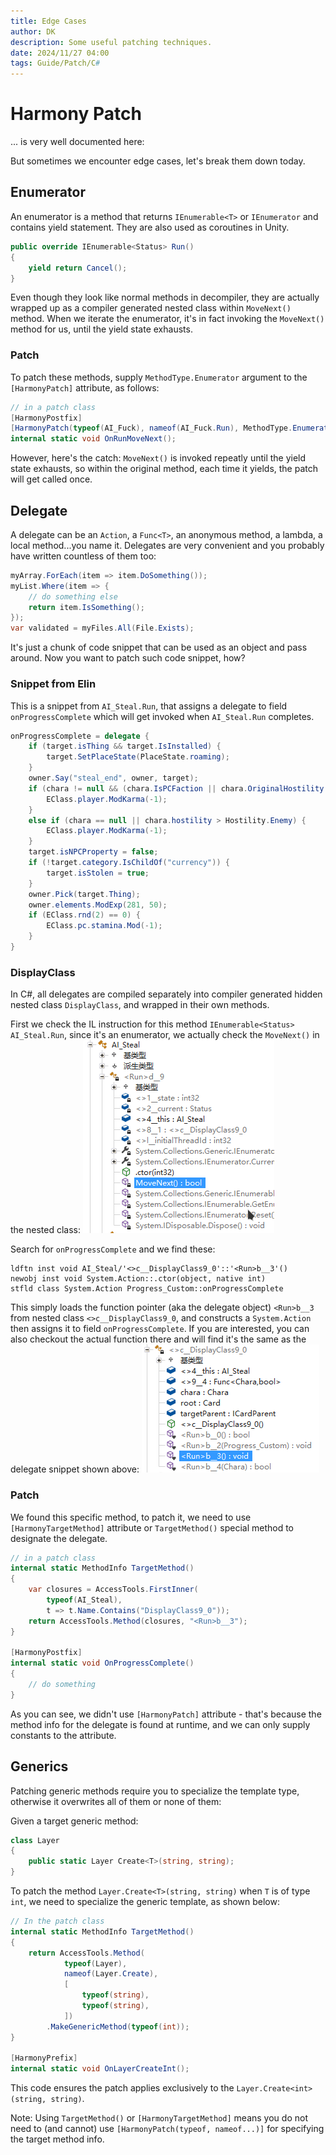 ```yaml
---
title: Edge Cases
author: DK
description: Some useful patching techniques.
date: 2024/11/27 04:00
tags: Guide/Patch/C#
---
```


# Harmony Patch

... is very well documented here:

<LinkCard t="Harmony Patching" u="https://harmony.pardeike.net/articles/patching.html"/>

But sometimes we encounter edge cases, let's break them down today.

## Enumerator

An enumerator is a method that returns `IEnumerable<T>` or `IEnumerator` and contains yield statement. They are also used as coroutines in Unity.
```cs
public override IEnumerable<Status> Run()
{
    yield return Cancel();
}
```

Even though they look like normal methods in decompiler, they are actually wrapped up as a compiler generated nested class within `MoveNext()` method. When we iterate the enumerator, it's in fact invoking the `MoveNext()` method for us, until the yield state exhausts. 

### Patch

To patch these methods, supply `MethodType.Enumerator` argument to the `[HarmonyPatch]` attribute, as follows:
```cs
// in a patch class
[HarmonyPostfix]
[HarmonyPatch(typeof(AI_Fuck), nameof(AI_Fuck.Run), MethodType.Enumerator)]
internal static void OnRunMoveNext();
```

However, here's the catch: `MoveNext()` is invoked repeatly until the yield state exhausts, so within the original method, each time it yields, the patch will get called once. 

## Delegate

A delegate can be an `Action`, a `Func<T>`, an anonymous method, a lambda, a local method...you name it. Delegates are very convenient and you probably have written countless of them too:
```cs
myArray.ForEach(item => item.DoSomething());
myList.Where(item => {
    // do something else
    return item.IsSomething();
});
var validated = myFiles.All(File.Exists);
```

It's just a chunk of code snippet that can be used as an object and pass around. Now you want to patch such code snippet, how?

### Snippet from Elin 

This is a snippet from `AI_Steal.Run`, that assigns a delegate to field `onProgressComplete` which will get invoked when `AI_Steal.Run` completes.
```cs
onProgressComplete = delegate {
    if (target.isThing && target.IsInstalled) {
        target.SetPlaceState(PlaceState.roaming);
    }
    owner.Say("steal_end", owner, target);
    if (chara != null && (chara.IsPCFaction || chara.OriginalHostility >= Hostility.Friend)) {
        EClass.player.ModKarma(-1);
    }
    else if (chara == null || chara.hostility > Hostility.Enemy) {
        EClass.player.ModKarma(-1);
    }
    target.isNPCProperty = false;
    if (!target.category.IsChildOf("currency")) {
        target.isStolen = true;
    }
    owner.Pick(target.Thing);
    owner.elements.ModExp(281, 50);
    if (EClass.rnd(2) == 0) {
        EClass.pc.stamina.Mod(-1);
    }
}
```

### DisplayClass

In C#, all delegates are compiled separately into compiler generated hidden nested class `DisplayClass`, and wrapped in their own methods.

First we check the IL instruction for this method `IEnumerable<Status> AI_Steal.Run`, since it's an enumerator, we actually check the `MoveNext()` in the nested class:
![movenext](./assets/move_next.png)

Search for `onProgressComplete` and we find these:
```cs:no-line-numbers
ldftn inst void AI_Steal/'<>c__DisplayClass9_0'::'<Run>b__3'()
newobj inst void System.Action::.ctor(object, native int)
stfld class System.Action Progress_Custom::onProgressComplete
```

This simply loads the function pointer (aka the delegate object) `<Run>b__3` from nested class `<>c__DisplayClass9_0`, and constructs a `System.Action` then assigns it to field `onProgressComplete`. If you are interested, you can also checkout the actual function there and will find it's the same as the delegate snippet shown above:
![nested](./assets/nested_dele.png)

### Patch

We found this specific method, to patch it, we need to use `[HarmonyTargetMethod]` attribute or `TargetMethod()` special method to designate the delegate.
```cs
// in a patch class
internal static MethodInfo TargetMethod()
{
    var closures = AccessTools.FirstInner(
        typeof(AI_Steal), 
        t => t.Name.Contains("DisplayClass9_0"));
    return AccessTools.Method(closures, "<Run>b__3");
}

[HarmonyPostfix]
internal static void OnProgressComplete()
{
    // do something
}
```

As you can see, we didn't use `[HarmonyPatch]` attribute - that's because the method info for the delegate is found at runtime, and we can only supply constants to the attribute.

## Generics

Patching generic methods require you to specialize the template type, otherwise it overwrites all of them or none of them:

Given a target generic method:
```cs
class Layer
{
    public static Layer Create<T>(string, string);
}
```

To patch the method `Layer.Create<T>(string, string)` when `T` is of type `int`, we need to specialize the generic template, as shown below:
```cs
// In the patch class
internal static MethodInfo TargetMethod()
{
    return AccessTools.Method(
            typeof(Layer), 
            nameof(Layer.Create),
            [
                typeof(string), 
                typeof(string),
            ])
        .MakeGenericMethod(typeof(int));
}

[HarmonyPrefix]
internal static void OnLayerCreateInt();
```

This code ensures the patch applies exclusively to the `Layer.Create<int>(string, string)`.

Note: Using `TargetMethod()` or `[HarmonyTargetMethod]` means you do not need to (and cannot) use `[HarmonyPatch(typeof, nameof...)]` for specifying the target method info.